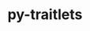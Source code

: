 ---
title: "py-traitlets"
layout: cache
categories: [package, develop]
meta: {"compilers": ["none"], "num_specs": 50, "num_specs_by_stack": {"data-vis-sdk": 10, "e4s": 20, "e4s-neoverse-v2": 20, "root": 50}, "oss": ["ubuntu20.04", "ubuntu22.04"], "platforms": ["linux"], "stacks": ["data-vis-sdk", "e4s", "e4s-neoverse-v2", "root"], "targets": ["neoverse_v2", "x86_64_v3"], "versions": ["5.14.3"]}
spec_details: [{"compiler": "none", "hash": "2qps2joggdgtguzkdbknkibf4h7nsdnh", "os": "ubuntu22.04", "platform": "linux", "size": "-", "stacks": ["e4s-neoverse-v2", "root"], "target": "neoverse_v2", "variants": ["build_system=python_pip"], "versions": ["5.14.3"]}, {"compiler": "none", "hash": "3s5vk36ne4ojtprzev7ansgjppd77idf", "os": "ubuntu22.04", "platform": "linux", "size": "-", "stacks": ["e4s-neoverse-v2", "root"], "target": "neoverse_v2", "variants": ["build_system=python_pip"], "versions": ["5.14.3"]}, {"compiler": "none", "hash": "3wa6yn2oswthbnj6ovbcwnpk7fnuzent", "os": "ubuntu20.04", "platform": "linux", "size": "-", "stacks": ["data-vis-sdk", "root"], "target": "x86_64_v3", "variants": ["build_system=python_pip"], "versions": ["5.14.3"]}, {"compiler": "none", "hash": "423y46ztvj34ebmks2yw2uliprtmyyaa", "os": "ubuntu22.04", "platform": "linux", "size": "-", "stacks": ["e4s", "root"], "target": "x86_64_v3", "variants": ["build_system=python_pip"], "versions": ["5.14.3"]}, {"compiler": "none", "hash": "4w4sl5dk7apf7ym2cjeyzumqlegl5erq", "os": "ubuntu20.04", "platform": "linux", "size": "-", "stacks": ["data-vis-sdk", "root"], "target": "x86_64_v3", "variants": ["build_system=python_pip"], "versions": ["5.14.3"]}, {"compiler": "none", "hash": "55xl42tuiietq5th6bhfa2kpfwu74n2a", "os": "ubuntu22.04", "platform": "linux", "size": "-", "stacks": ["e4s-neoverse-v2", "root"], "target": "neoverse_v2", "variants": ["build_system=python_pip"], "versions": ["5.14.3"]}, {"compiler": "none", "hash": "5qwzgqkelkhdbpncjc3rsw7l45efwdiy", "os": "ubuntu22.04", "platform": "linux", "size": "-", "stacks": ["e4s", "root"], "target": "x86_64_v3", "variants": ["build_system=python_pip"], "versions": ["5.14.3"]}, {"compiler": "none", "hash": "64mg4msdryq3cdq33x5etm25ymi2crkj", "os": "ubuntu22.04", "platform": "linux", "size": "-", "stacks": ["e4s", "root"], "target": "x86_64_v3", "variants": ["build_system=python_pip"], "versions": ["5.14.3"]}, {"compiler": "none", "hash": "7shbn664t452ffw7gcjcjfl6odafwkhq", "os": "ubuntu22.04", "platform": "linux", "size": "-", "stacks": ["e4s-neoverse-v2", "root"], "target": "neoverse_v2", "variants": ["build_system=python_pip"], "versions": ["5.14.3"]}, {"compiler": "none", "hash": "7svflyrqmff5pjwvxujiuy6xu3tgvxxs", "os": "ubuntu22.04", "platform": "linux", "size": "-", "stacks": ["e4s", "root"], "target": "x86_64_v3", "variants": ["build_system=python_pip"], "versions": ["5.14.3"]}, {"compiler": "none", "hash": "7vl6exmcubdvctz74fxzxyxgxi2l263a", "os": "ubuntu20.04", "platform": "linux", "size": "-", "stacks": ["data-vis-sdk", "root"], "target": "x86_64_v3", "variants": ["build_system=python_pip"], "versions": ["5.14.3"]}, {"compiler": "none", "hash": "alywhctmvok7nriyn5dymulf6bcnlr3p", "os": "ubuntu22.04", "platform": "linux", "size": "-", "stacks": ["e4s", "root"], "target": "x86_64_v3", "variants": ["build_system=python_pip"], "versions": ["5.14.3"]}, {"compiler": "none", "hash": "b45ez7uegcvn7ku7nlp6iu3xmgt24tru", "os": "ubuntu22.04", "platform": "linux", "size": "-", "stacks": ["e4s-neoverse-v2", "root"], "target": "neoverse_v2", "variants": ["build_system=python_pip"], "versions": ["5.14.3"]}, {"compiler": "none", "hash": "b4gqgsmqabeqpelmreaxkyzpmvgocen3", "os": "ubuntu22.04", "platform": "linux", "size": "-", "stacks": ["e4s", "root"], "target": "x86_64_v3", "variants": ["build_system=python_pip"], "versions": ["5.14.3"]}, {"compiler": "none", "hash": "cwswjk27jv7fg256iwwx3fhu5tliekqi", "os": "ubuntu22.04", "platform": "linux", "size": "-", "stacks": ["e4s", "root"], "target": "x86_64_v3", "variants": ["build_system=python_pip"], "versions": ["5.14.3"]}, {"compiler": "none", "hash": "dexcuzhlc7yvipcwd2ua3e6rnm33tope", "os": "ubuntu22.04", "platform": "linux", "size": "-", "stacks": ["e4s", "root"], "target": "x86_64_v3", "variants": ["build_system=python_pip"], "versions": ["5.14.3"]}, {"compiler": "none", "hash": "dhacjmqflzpu4m4mahqc3apq36emq2f2", "os": "ubuntu22.04", "platform": "linux", "size": "-", "stacks": ["e4s-neoverse-v2", "root"], "target": "neoverse_v2", "variants": ["build_system=python_pip"], "versions": ["5.14.3"]}, {"compiler": "none", "hash": "douyffp42a7hk2jgqawb2zvsoq6j555e", "os": "ubuntu22.04", "platform": "linux", "size": "-", "stacks": ["e4s", "root"], "target": "x86_64_v3", "variants": ["build_system=python_pip"], "versions": ["5.14.3"]}, {"compiler": "none", "hash": "e4nl7fju3yqvw6lbb7a52cq3bvuftajz", "os": "ubuntu20.04", "platform": "linux", "size": "-", "stacks": ["data-vis-sdk", "root"], "target": "x86_64_v3", "variants": ["build_system=python_pip"], "versions": ["5.14.3"]}, {"compiler": "none", "hash": "ek3r6yxevu6ztyzjr6aywzfcm7bgvsw4", "os": "ubuntu22.04", "platform": "linux", "size": "-", "stacks": ["e4s-neoverse-v2", "root"], "target": "neoverse_v2", "variants": ["build_system=python_pip"], "versions": ["5.14.3"]}, {"compiler": "none", "hash": "fickxy6bieg4qj5w34rfyl6efvclcc5l", "os": "ubuntu20.04", "platform": "linux", "size": "-", "stacks": ["data-vis-sdk", "root"], "target": "x86_64_v3", "variants": ["build_system=python_pip"], "versions": ["5.14.3"]}, {"compiler": "none", "hash": "frtkzoai7nzzddw46n55q6tla7qgnkw4", "os": "ubuntu22.04", "platform": "linux", "size": "-", "stacks": ["e4s-neoverse-v2", "root"], "target": "neoverse_v2", "variants": ["build_system=python_pip"], "versions": ["5.14.3"]}, {"compiler": "none", "hash": "fudbv77it2stggnlf74wrydxi3piajj5", "os": "ubuntu20.04", "platform": "linux", "size": "-", "stacks": ["data-vis-sdk", "root"], "target": "x86_64_v3", "variants": ["build_system=python_pip"], "versions": ["5.14.3"]}, {"compiler": "none", "hash": "fvibffafwfxfj4br4xmxdvfh26dkjxr7", "os": "ubuntu22.04", "platform": "linux", "size": "-", "stacks": ["e4s", "root"], "target": "x86_64_v3", "variants": ["build_system=python_pip"], "versions": ["5.14.3"]}, {"compiler": "none", "hash": "fzoxvn4bvphcorjjkmitroc4zqsze7gq", "os": "ubuntu22.04", "platform": "linux", "size": "-", "stacks": ["e4s-neoverse-v2", "root"], "target": "neoverse_v2", "variants": ["build_system=python_pip"], "versions": ["5.14.3"]}, {"compiler": "none", "hash": "h72jxrnqbhkxqn4thszgkwcnorrz46tz", "os": "ubuntu20.04", "platform": "linux", "size": "-", "stacks": ["data-vis-sdk", "root"], "target": "x86_64_v3", "variants": ["build_system=python_pip"], "versions": ["5.14.3"]}, {"compiler": "none", "hash": "hts4klgr3efwbwovprgkmmfukspknfvg", "os": "ubuntu22.04", "platform": "linux", "size": "-", "stacks": ["e4s-neoverse-v2", "root"], "target": "neoverse_v2", "variants": ["build_system=python_pip"], "versions": ["5.14.3"]}, {"compiler": "none", "hash": "i5r7qcnr6nsqsi7crczifjlfq5whqaoe", "os": "ubuntu22.04", "platform": "linux", "size": "-", "stacks": ["e4s-neoverse-v2", "root"], "target": "neoverse_v2", "variants": ["build_system=python_pip"], "versions": ["5.14.3"]}, {"compiler": "none", "hash": "j7b5fmqsrux5pavldsoqyexyieghcryl", "os": "ubuntu22.04", "platform": "linux", "size": "-", "stacks": ["e4s-neoverse-v2", "root"], "target": "neoverse_v2", "variants": ["build_system=python_pip"], "versions": ["5.14.3"]}, {"compiler": "none", "hash": "jcbn3wrb2f5gkdt5fuatrrcz73waqkbl", "os": "ubuntu22.04", "platform": "linux", "size": "-", "stacks": ["e4s-neoverse-v2", "root"], "target": "neoverse_v2", "variants": ["build_system=python_pip"], "versions": ["5.14.3"]}, {"compiler": "none", "hash": "jwg3th6wtli3jfsfqakbdplzzqnf6tbt", "os": "ubuntu22.04", "platform": "linux", "size": "-", "stacks": ["e4s", "root"], "target": "x86_64_v3", "variants": ["build_system=python_pip"], "versions": ["5.14.3"]}, {"compiler": "none", "hash": "kosuazuxbyjr2wocwg3vzui4hbnmeugm", "os": "ubuntu20.04", "platform": "linux", "size": "-", "stacks": ["data-vis-sdk", "root"], "target": "x86_64_v3", "variants": ["build_system=python_pip"], "versions": ["5.14.3"]}, {"compiler": "none", "hash": "lmhu2ckorkngsgisbtohi4hjjmxd2lpz", "os": "ubuntu22.04", "platform": "linux", "size": "-", "stacks": ["e4s-neoverse-v2", "root"], "target": "neoverse_v2", "variants": ["build_system=python_pip"], "versions": ["5.14.3"]}, {"compiler": "none", "hash": "mb7w224tpjq5i5qu22wnbxwhqonvvsui", "os": "ubuntu22.04", "platform": "linux", "size": "-", "stacks": ["e4s", "root"], "target": "x86_64_v3", "variants": ["build_system=python_pip"], "versions": ["5.14.3"]}, {"compiler": "none", "hash": "mn4dq7uzgbt2535hucwlnaflbsbxbxz7", "os": "ubuntu22.04", "platform": "linux", "size": "-", "stacks": ["e4s", "root"], "target": "x86_64_v3", "variants": ["build_system=python_pip"], "versions": ["5.14.3"]}, {"compiler": "none", "hash": "o4uq5cenbzmosybnoqcfyoomguqlh2xk", "os": "ubuntu22.04", "platform": "linux", "size": "-", "stacks": ["e4s", "root"], "target": "x86_64_v3", "variants": ["build_system=python_pip"], "versions": ["5.14.3"]}, {"compiler": "none", "hash": "p7fp7qzcdwtd4xawuhuie3midkemsamq", "os": "ubuntu22.04", "platform": "linux", "size": "-", "stacks": ["e4s-neoverse-v2", "root"], "target": "neoverse_v2", "variants": ["build_system=python_pip"], "versions": ["5.14.3"]}, {"compiler": "none", "hash": "qamytymgvi6bqtd2qil5ewdknb6i6l33", "os": "ubuntu20.04", "platform": "linux", "size": "-", "stacks": ["data-vis-sdk", "root"], "target": "x86_64_v3", "variants": ["build_system=python_pip"], "versions": ["5.14.3"]}, {"compiler": "none", "hash": "qbjxh4d7d63xd6duc54qavpyo55utl54", "os": "ubuntu22.04", "platform": "linux", "size": "-", "stacks": ["e4s-neoverse-v2", "root"], "target": "neoverse_v2", "variants": ["build_system=python_pip"], "versions": ["5.14.3"]}, {"compiler": "none", "hash": "rxkjvwv2wmlmhfqqjfhwkvdrrhajpreu", "os": "ubuntu22.04", "platform": "linux", "size": "-", "stacks": ["e4s", "root"], "target": "x86_64_v3", "variants": ["build_system=python_pip"], "versions": ["5.14.3"]}, {"compiler": "none", "hash": "tdjinlmyzitgcqzz6ni42rwch72t5ui5", "os": "ubuntu22.04", "platform": "linux", "size": "-", "stacks": ["e4s", "root"], "target": "x86_64_v3", "variants": ["build_system=python_pip"], "versions": ["5.14.3"]}, {"compiler": "none", "hash": "tgsl4lvtahxn2fwrpc3wl3j5v576g7jj", "os": "ubuntu22.04", "platform": "linux", "size": "-", "stacks": ["e4s-neoverse-v2", "root"], "target": "neoverse_v2", "variants": ["build_system=python_pip"], "versions": ["5.14.3"]}, {"compiler": "none", "hash": "vw77snqgdbtct34htkbugb5kreh5esmq", "os": "ubuntu22.04", "platform": "linux", "size": "-", "stacks": ["e4s-neoverse-v2", "root"], "target": "neoverse_v2", "variants": ["build_system=python_pip"], "versions": ["5.14.3"]}, {"compiler": "none", "hash": "x2trfq3ti7b2i7upyyifg6vskiz4wnk5", "os": "ubuntu20.04", "platform": "linux", "size": "-", "stacks": ["data-vis-sdk", "root"], "target": "x86_64_v3", "variants": ["build_system=python_pip"], "versions": ["5.14.3"]}, {"compiler": "none", "hash": "x5ke26yrddsqiig5gmfjxcpsqbmfrht6", "os": "ubuntu22.04", "platform": "linux", "size": "-", "stacks": ["e4s", "root"], "target": "x86_64_v3", "variants": ["build_system=python_pip"], "versions": ["5.14.3"]}, {"compiler": "none", "hash": "xifflckxdvweh45gswc35y26oj5mr7lw", "os": "ubuntu22.04", "platform": "linux", "size": "-", "stacks": ["e4s-neoverse-v2", "root"], "target": "neoverse_v2", "variants": ["build_system=python_pip"], "versions": ["5.14.3"]}, {"compiler": "none", "hash": "y3hlvewg5s7zymea32jdae6zxcir3emp", "os": "ubuntu22.04", "platform": "linux", "size": "-", "stacks": ["e4s", "root"], "target": "x86_64_v3", "variants": ["build_system=python_pip"], "versions": ["5.14.3"]}, {"compiler": "none", "hash": "ycmfd6ngcv4knueknivmxz7vknmqwxfc", "os": "ubuntu22.04", "platform": "linux", "size": "-", "stacks": ["e4s", "root"], "target": "x86_64_v3", "variants": ["build_system=python_pip"], "versions": ["5.14.3"]}, {"compiler": "none", "hash": "zc66hiobkpzn3vh3ublfxfmmqhmhgowj", "os": "ubuntu22.04", "platform": "linux", "size": "-", "stacks": ["e4s", "root"], "target": "x86_64_v3", "variants": ["build_system=python_pip"], "versions": ["5.14.3"]}, {"compiler": "none", "hash": "zhgv6jgoilgch574muya4iyj5i2oylrv", "os": "ubuntu22.04", "platform": "linux", "size": "-", "stacks": ["e4s-neoverse-v2", "root"], "target": "neoverse_v2", "variants": ["build_system=python_pip"], "versions": ["5.14.3"]}]
---